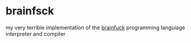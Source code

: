 # brainfsck

my very terrible implementation of the [brainfuck](https://esolangs.org/wiki/Brainfuck) programming languiage \
interpreter and compiler